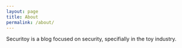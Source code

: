 ```yaml
---
layout: page
title: About
permalink: /about/
---
```


Securitoy is a blog focused on security, specifially in the toy industry.
